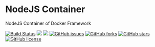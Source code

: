 # NodeJS Container
NodeJS Container of Docker Framework

[![Build Status](https://travis-ci.org/dockerframework/nodejs.svg?branch=master)](https://travis-ci.org/dockerframework/nodejs) [![](https://images.microbadger.com/badges/image/dockerframework/nodejs:9.svg)](https://microbadger.com/images/dockerframework/nodejs:9 "Layers") [![](https://images.microbadger.com/badges/version/dockerframework/nodejs:9.svg)](https://microbadger.com/images/dockerframework/nodejs:9 "Version") [![GitHub issues](https://img.shields.io/github/issues/dockerframework/nodejs.svg)](https://github.com/dockerframework/nodejs/issues) [![GitHub forks](https://img.shields.io/github/forks/dockerframework/nodejs.svg)](https://github.com/dockerframework/nodejs/network) [![GitHub stars](https://img.shields.io/github/stars/dockerframework/nodejs.svg)](https://github.com/dockerframework/nodejs/stargazers) [![GitHub license](https://img.shields.io/badge/license-MIT-blue.svg)](https://raw.githubusercontent.com/dockerframework/nodejs/master/LICENSE)
